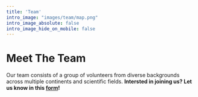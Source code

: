```yaml
---
title: 'Team'
intro_image: "images/team/map.png"
intro_image_absolute: false
intro_image_hide_on_mobile: false
---
```


# Meet The Team
Our team consists of a group of volunteers from diverse backgrounds across multiple continents and scientific fields. **Intersted in joining us? Let us know in this [form](https://forms.gle/zSqQLv4eNyoYfuAx7)!**
